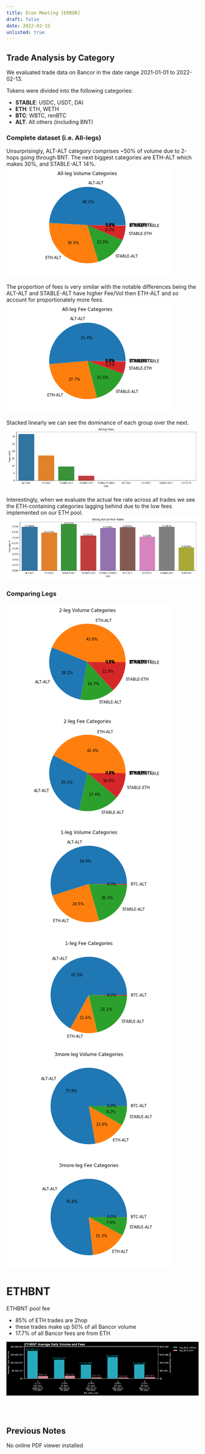 ```yaml
---
title: Econ Meeting [ERROR]
draft: false
date: 2022-02-15
unlisted: true
---
```



## Trade Analysis by Category

We evaluated trade data on Bancor in the date range 2021-01-01 to 2022-02-13.

Tokens were divided into the following categories:
- **STABLE**: USDC, USDT, DAI
- **ETH**: ETH, WETH
- **BTC**: WBTC, renBTC
- **ALT**: All others (including BNT)

### Complete dataset (i.e. All-legs)
Unsurprisingly, ALT-ALT category comprises ~50% of volume due to 2-hops going through BNT.
The next biggest categories are ETH-ALT which makes 30%, and STABLE-ALT 14%.
![pie](All-leg-Volume-Categories.png) 

The proportion of fees is very similar with the notable differences being the ALT-ALT and STABLE-ALT have higher Fee/Vol then ETH-ALT and so account for proportionately more fees.
![pie](All-leg-Fee-Categories.png)

Stacked linearly we can see the dominance of each group over the next.
![all-fees](all-fees-bar.png)

Interestingly, when we evaluate the actual fee rate across all trades we see the ETH-containing categories lagging behind due to the low fees implemented on our ETH pool.
![all-feerate](all-feerate-bar.png)



### Comparing Legs
![pie2](2-leg-Volume-Categories.png) ![pie2](2-leg-Fee-Categories.png)
![pie2](1-leg-Volume-Categories.png)  ![pie2](1-leg-Fee-Categories.png) 
![pie2](3more-leg-Volume-Categories.png) ![pie2](3more-leg-Fee-Categories.png) 


# ETHBNT

ETHBNT pool fee
- 85% of ETH trades are 2hop
- these trades make up 50% of all Bancor volume 
- 17.7% of all Bancor fees are from ETH

![ethbnt](2022-02-15-ETHBNT.png)

<br>
<br>

## Previous Notes

<html>
<body>
    <object id="obj" width="" height="" data="20220208-EconMeetingNotes.pdf" type="application/pdf">
        <div>No online PDF viewer installed</div>
    </object>
</body>
</html>